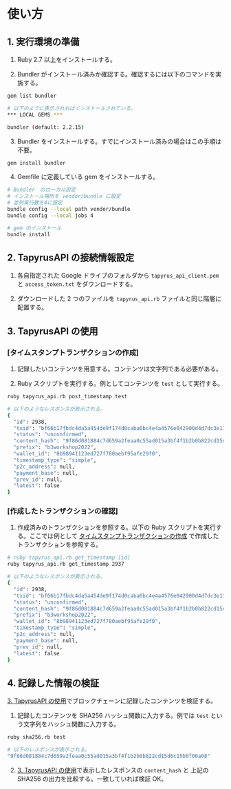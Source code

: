 # 使い方

## 1. 実行環境の準備

1. Ruby 2.7 以上をインストールする。

2. Bundler がインストール済みか確認する。確認するには以下のコマンドを実施する。

```bash
gem list bundler

# 以下のように表示されればインストールされている。
*** LOCAL GEMS ***

bundler (default: 2.2.15)
```

3. Bundler をインストールする。すでにインストール済みの場合はこの手順は不要。

```bash
gem install bundler
```

4. Gemfile に定義している gem をインストールする。

```bash
# Bundler　のローカル設定
# インストール場所を vendor/bundle に設定
# 並列実行数を4に設定
bundle config --local path vendor/bundle
bundle config --local jobs 4

# gem のインストール
bundle install
```

## 2. TapyrusAPI の接続情報設定

1. 各自指定された Google ドライブのフォルダから `tapyrus_api_client.pem` と `access_token.txt` をダウンロードする。

2. ダウンロードした 2 つのファイルを `tapyrus_api.rb` ファイルと同じ階層に配置する。

## 3. TapyrusAPI の使用

### [タイムスタンプトランザクションの作成]

1. 記録したいコンテンツを用意する。コンテンツは文字列である必要がある。

2. Ruby スクリプトを実行する。例としてコンテンツを `test` として実行する。

```bash
ruby tapyrus_api.rb post_timestamp test

# 以下のようなレスポンスが表示される。
{
  "id": 2938,
  "txid": "bf66b17fbdc4da5a454de9f174d0caba0bc4e4a4576e042900d4d7dc3e11e5e3",
  "status": "unconfirmed",
  "content_hash": "9f86d081884c7d659a2feaa0c55ad015a3bf4f1b2b0b822cd15d6c15b0f00a08",
  "prefix": "b3workshop2022",
  "wallet_id": "8b98941123ed727f780aebf95afe29f0",
  "timestamp_type": "simple",
  "p2c_address": null,
  "payment_base": null,
  "prev_id": null,
  "latest": false
}
```

### [作成したトランザクションの確認]

1. 作成済みのトランザクションを参照する。以下の Ruby スクリプトを実行する。ここでは例として [タイムスタンプトランザクションの作成](#タイムスタンプトランザクションの作成) で作成したトランザクションを参照する。

```bash
# ruby tapyrus_api.rb get_timestamp [id]
ruby tapyrus_api.rb get_timestamp 2937

# 以下のようなレスポンスが表示される。
{
  "id": 2938,
  "txid": "bf66b17fbdc4da5a454de9f174d0caba0bc4e4a4576e042900d4d7dc3e11e5e3",
  "status": "unconfirmed",
  "content_hash": "9f86d081884c7d659a2feaa0c55ad015a3bf4f1b2b0b822cd15d6c15b0f00a08",
  "prefix": "b3workshop2022",
  "wallet_id": "8b98941123ed727f780aebf95afe29f0",
  "timestamp_type": "simple",
  "p2c_address": null,
  "payment_base": null,
  "prev_id": null,
  "latest": false
}
```

## 4. 記録した情報の検証

[3. TapyrusAPI の使用](#3-tapyrusapi-の使用)でブロックチェーンに記録したコンテンツを検証する。

1. 記録したコンテンツを SHA256 ハッシュ関数に入力する。例では `test` という文字列をハッシュ関数に入力する。

```bash
ruby sha256.rb test

# 以下のレスポンスが表示される。
"9f86d081884c7d659a2feaa0c55ad015a3bf4f1b2b0b822cd15d6c15b0f00a08"
```

2. [3. TapyrusAPI の使用](#3-tapyrusapi-の使用)で表示したレスポンスの `content_hash` と 上記の SHA256 の出力を比較する。一致していれば検証 OK。
